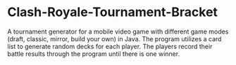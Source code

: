 # Clash-Royale-Tournament-Bracket
A tournament generator for a mobile video game with different game modes (draft, classic, mirror, build your own) in Java. The program utilizes a card list to generate random decks for each player. The players record their battle results through the program until there is one winner.
